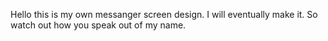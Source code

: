 Hello this is my own messanger screen design.
I will eventually make it. So watch out how you speak out of my name.
